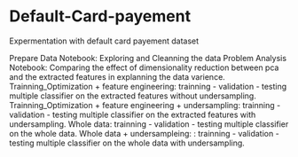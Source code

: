 # Default-Card-payement
Expermentation with default card payement dataset 

Prepare Data Notebook: Exploring and Cleanning the data
Problem Analysis Notebook: Comparing the effect of dimensionality reduction between pca and the extracted features in explanning the data varience. 
Trainning_Optimization + feature engineering: trainning - validation - testing multiple classifier on the extracted features without undersampling.
Trainning_Optimization + feature engineering + undersampling: trainning - validation - testing multiple classifier on the extracted features with undersampling.
Whole data: trainning - validation - testing multiple classifier on the whole data.
Whole data + undersampleing: : trainning - validation - testing multiple classifier on the whole data with undersampling.
